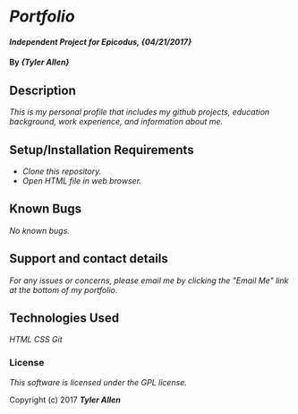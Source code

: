 # _Portfolio_

#### _Independent Project for Epicodus, {04/21/2017}_

#### By _**{Tyler Allen}**_

## Description

_This is my personal profile that includes my github projects, education background, work experience, and information about me._

## Setup/Installation Requirements

* _Clone this repository._
* _Open HTML file in web browser._

## Known Bugs

_No known bugs._

## Support and contact details

_For any issues or concerns, please email me by clicking the "Email Me" link at the bottom of my portfolio._

## Technologies Used

_HTML
  CSS
  Git_

### License

*This software is licensed under the GPL license.*

Copyright (c) 2017 **_Tyler Allen_**
